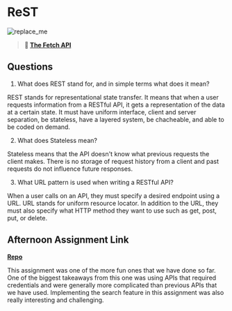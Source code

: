 # ReST

![replace_me](https://codeworks.blob.core.windows.net/public/assets/img/illustrations/placeholder.svg)

> **📖 [The Fetch API](https://codeworksacademy.com/fs-student-guide/resources/wk4/04-Fetch)**

## Questions

1. What does REST stand for, and in simple terms what does it mean?

REST stands for representational state transfer. It means that when a user requests information from a RESTful API, it gets a representation of the data at a certain state. It must have uniform interface, client and server separation, be stateless, have a layered system, be chacheable, and able to be coded on demand. 

2. What does Stateless mean?

Stateless means that the API doesn't know what previous requests the client makes. There is no storage of request history from a client and past requests do not influence future responses. 

3. What URL pattern is used when writing a RESTful API?

When a user calls on an API, they must specify a desired endpoint using a URL. URL stands for uniform resource locator. In addition to the URL, they must also specify what HTTP method they want to use such as get, post, put, or delete. 

## Afternoon Assignment Link

**[Repo](https://github.com/CALEBELLIOTT/gif-gift-w4d4)**

This assignment was one of the more fun ones that we have done so far. One of the biggest takeaways from this one was using APIs that required credentials and were generally more complicated than previous APIs that we have used. Implementing the search feature in this assignment was also really interesting and challenging. 